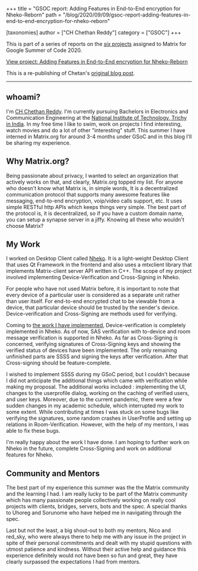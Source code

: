 +++
title = "GSOC report: Adding Features in End-to-End encryption for Nheko-Reborn"
path = "/blog/2020/09/09/gsoc-report-adding-features-in-end-to-end-encryption-for-nheko-reborn"

[taxonomies]
author = ["CH Chethan Reddy"]
category = ["GSOC"]
+++

This is part of a series of reports on the [*six* projects](https://summerofcode.withgoogle.com/organizations/6060943798173696) assigned to Matrix for Google Summer of Code 2020.

[View project: Adding Features in End-to-End encryption for Nheko-Reborn](https://summerofcode.withgoogle.com/organizations/6060943798173696/#6274781747347456)

This is a re-publishing of Chetan's [original blog post](https://chethan2k1.github.io/blog/working-with-matrix.html).

----

## whoami?

I'm [CH Chethan Reddy](https://github.com/Chethan2k1). I'm currently pursuing Bachelors in Electronics and Communication Engineering at the [National Institute of Technology, Trichy in India](https://www.nitt.edu/). In my free time I like to swim, work on projects I find interesting, watch movies and do a lot of other "interesting" stuff. This summer I have interned in Matrix.org for around 3-4 months under GSoC and in this blog I'll be sharing my experience.

## Why Matrix.org?

Being passionate about privacy, I wanted to select an organization that actively works on that, and clearly, Matrix.org topped my list. For anyone who doesn't know what Matrix is, in simple words, It is a decentralized communication protocol that supports many awesome features like messaging, end-to-end encryption, voip/video calls support, etc. It uses simple RESTful http APIs which keeps things very simple. The best part of the protocol is, it is decentralized, so if you have a custom domain name, you can setup a synapse server in a jiffy. Knowing all these who wouldn't choose Matrix?

## My Work

I worked on Desktop Client called [Nheko](https://github.com/Nheko-Reborn/nheko). It is a light-weight Desktop Client that uses Qt Framework in the frontend and also uses a mtxclient library that implements Matrix-client server API written in C++. The scope of my project involved implementing Device-Verification and Cross-Signing in Nheko.

For people who have not used Matrix before, it is important to note that every device of a particular user is considered as a separate unit rather than user itself. For end-to-end encrypted chat to be viewable from a device, that particular device should be trusted by the sender's device. Device-verification and Cross-Signing are methods used for verifying.

Coming to [the work I have implemented](https://chethan2k1.github.io/blog/final-report.html), Device-verification is completely implemented in Nheko. As of now, SAS verification with to-device and room message verification is supported in Nheko. As far as Cross-Signing is concerned, verifying signatures of Cross-Signing keys and showing the verified status of devices have been implemented. The only remaining unfinished parts are SSSS and signing the keys after verification. After that Cross-signing should be feature-complete.

I wished to implement SSSS during my GSoC period, but I couldn't because I did not anticipate the additional things which came with verification while making my proposal. The additional works included : implementing the UI, changes to the userprofile dialog, working on the caching of verified users, and user keys. Moreover, due to the current pandemic, there were a few sudden changes in my academic schedule, which interrupted my work to some extent. While contributing at times I was stuck on some bugs like verifying the signatures, some random crashes in UserProfile and setting up relations in Room-Verification. However, with the help of my mentors, I was able to fix these bugs.

I'm really happy about the work I have done. I am hoping to further work on Nheko in the future, complete Cross-Signing and work on additional features for Nheko.

## Community and Mentors

The best part of my experience this summer was the the Matrix community and the learning I had. I am really lucky to be part of the Matrix community which has many passionate people collectively working on really cool projects with clients, bridges, servers, bots and the spec. A special thanks to Uhoreg and Sorunome who have helped me in navigating through the spec.

Last but not the least, a big shout-out to both my mentors, Nico and red_sky, who were always there to help me with any issue in the project in spite of their personal commitments and dealt with my stupid questions with utmost patience and kindness. Without their active help and guidance this experience definitely would not have been so fun and great, they have clearly surpassed the expectations I had from mentors.
